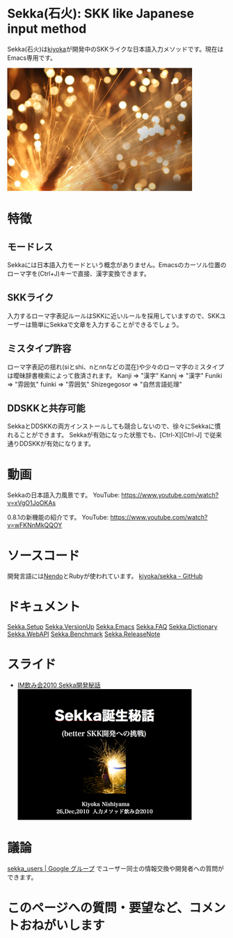 # Sekka(石火): SKK like Japanese input method
Sekka(石火)は[kiyoka](kiyoka)が開発中のSKKライクな日本語入力メソッドです。現在はEmacs専用です。

![img](img/iStock_000016378483XSmall.jpg)

# 特徴
## モードレス
Sekkaには日本語入力モードという概念がありません。Emacsのカーソル位置のローマ字を(Ctrl+J)キーで直接、漢字変換できます。

## SKKライク
入力するローマ字表記ルールはSKKに近いルールを採用していますので、SKKユーザーは簡単にSekkaで文章を入力することができるでしょう。

## ミスタイプ許容
ローマ字表記の揺れ(siとshi、nとnnなどの混在)や少々のローマ字のミスタイプは曖昧辞書検索によって救済されます。
 Kanji    => "漢字"            Kannj    => "漢字"
 Funiki   => "雰囲気"          fuinki   => "雰囲気"
 Shizegegosor => "自然言語処理"

## DDSKKと共存可能
SekkaとDDSKKの両方インストールしても競合しないので、徐々にSekkaに慣れることができます。
Sekkaが有効になった状態でも、[Ctrl-X][Ctrl-J] で従来通りDDSKKが有効になります。


# 動画
Sekkaの日本語入力風景です。
 YouTube: https://www.youtube.com/watch?v=xVgO1JoOKAs

0.8.1の新機能の紹介です。
 YouTube: https://www.youtube.com/watch?v=wFKNnMkQQOY


# ソースコード
開発言語には[Nendo](https://github.com/kiyoka/nendo)とRubyが使われています。
[kiyoka/sekka - GitHub](http://github.com/kiyoka/sekka)


# ドキュメント
[Sekka.Setup](Sekka.Setup.md)
[Sekka.VersionUp](Sekka.VersionUp.md)
[Sekka.Emacs](Sekka.Emacs.md)
[Sekka.FAQ](Sekka.FAQ.md)
[Sekka.Dictionary](Sekka.Dictionary.md)
[Sekka.WebAPI](Sekka.WebAPI.md)
[Sekka.Benchmark](Sekka.Benchmark.md)
[Sekka.ReleaseNote](Sekka.ReleaseNote.md)

# スライド
- [IM飲み会2010 Sekka開発秘話](http://www.slideshare.net/KiyokaNishiyama/im2010-sekka)
    ![](img/InputMethodNomikai2010_Sekka.page1.png)


# 議論
[sekka_users | Google グループ](http://groups.google.com/group/sekka_users?hl=ja) でユーザー同士の情報交換や開発者への質問ができます。


# このページへの質問・要望など、コメントおねがいします
<!-- Comments section -->
